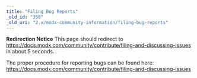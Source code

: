 ```yaml
---
title: "Filing Bug Reports"
_old_id: "356"
_old_uri: "2.x/modx-community-information/filing-bug-reports"
---
```


**Redirection Notice** 
 This page should redirect to <https://docs.modx.com/community/contribute/filing-and-discussing-issues> in about 5 seconds.

 The proper procedure for reporting bugs can be found here: <https://docs.modx.com/community/contribute/filing-and-discussing-issues>
